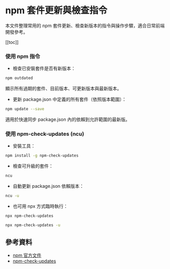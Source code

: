 # npm 套件更新與檢查指令

本文件整理常用的 npm 套件更新、檢查新版本的指令與操作步驟，適合日常前端開發參考。

[[toc]]

### 使用 npm 指令

- 檢查已安裝套件是否有新版本：

```sh
npm outdated
```

顯示所有過期的套件、目前版本、可更新版本與最新版本。

- 更新 package.json 中定義的所有套件（依照版本範圍）：

```sh
npm update --save
```

適用於快速同步 package.json 內的依賴到允許範圍的最新版。

### 使用 npm-check-updates (ncu)

- 安裝工具：

```sh
npm install -g npm-check-updates
```

- 檢查可升級的套件：

```sh
ncu
```

- 自動更新 package.json 依賴版本：

```sh
ncu -u
```

- 也可用 npx 方式臨時執行：

```sh
npx npm-check-updates
```

```sh
npx npm-check-updates -u
```

## 參考資料

- [npm 官方文件](https://docs.npmjs.com/cli/v10/commands/npm-update)
- [npm-check-updates](https://www.npmjs.com/package/npm-check-updates)
